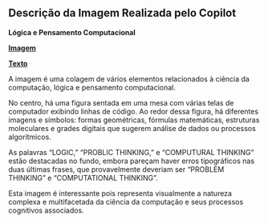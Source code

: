 ## Descrição da Imagem Realizada pelo Copilot
**Lógica e Pensamento Computacional**

**[Imagem](/outputs/LogicaePensamentoComputacional.png)**

**[Texto](/inputs/LógicaePensamentoComputacional.md)**

A imagem é uma colagem de vários elementos relacionados à ciência da computação, lógica e pensamento computacional.

No centro, há uma figura sentada em uma mesa com várias telas de computador exibindo linhas de código. Ao redor dessa figura, há diferentes imagens e símbolos: formas geométricas, fórmulas matemáticas, estruturas moleculares e grades digitais que sugerem análise de dados ou processos algorítmicos.

As palavras “LOGIC,” “PROBLIC THINKING,” e “COMPUTURAL THINKING” estão destacadas no fundo, embora pareçam haver erros tipográficos nas duas últimas frases, que provavelmente deveriam ser “PROBLEM THINKING” e “COMPUTATIONAL THINKING”.

Esta imagem é interessante pois representa visualmente a natureza complexa e multifacetada da ciência da computação e seus processos cognitivos associados.
